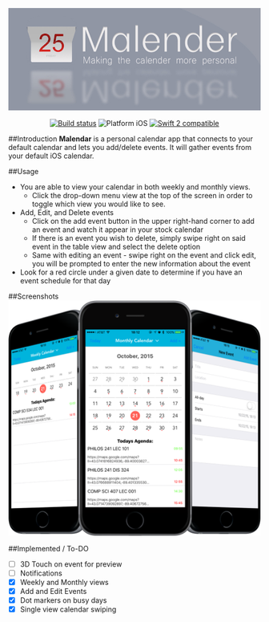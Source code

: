 ![MalendarBanner](Images/Malender_Banner_v1.jpg)

<p align="center">
	<a href="https://travis-ci.org/xmartlabs/Eureka"><img src="https://travis-ci.org/xmartlabs/Eureka.svg?branch=master" alt="Build status" /></a>
	<img src="https://img.shields.io/badge/platform-iOS-blue.svg?style=flat" alt="Platform iOS" />
	<a href="https://developer.apple.com/swift"><img src="https://img.shields.io/badge/swift2-compatible-4BC51D.svg?style=flat" alt="Swift 2 compatible" /></a>
</p>

##Introduction
**Malendar** is a personal calendar app that connects to your default calendar and lets you add/delete events.  It will gather events from your default iOS calendar.

##Usage
* You are able to view your calendar in both weekly and monthly views.
	* Click the drop-down menu view at the top of the screen in order to toggle which view you would like to see.
* Add, Edit, and Delete events
	* Click on the add event button in the upper right-hand corner to add an event and watch it appear in your stock calendar
	* If there is an event you wish to delete, simply swipe right on said event in the table view and select the delete option
	* Same with editing an event - swipe right on the event and click edit, you will be prompted to enter the new information about the event
* Look for a red circle under a given date to determine if you have an event schedule for that day

##Screenshots
![MalendarScreenshot](Images/MalendarStockPhoto.png)

##Implemented / To-DO

- [ ] 3D Touch on event for preview
- [ ] Notifications
- [x] Weekly and Monthly views
- [x] Add and Edit Events
- [x] Dot markers on busy days
- [x] Single view calendar swiping